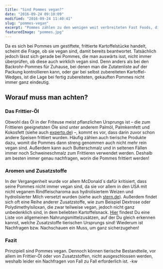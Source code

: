 ```yaml
---
title: "Sind Pommes vegan?"
date: "2016-09-24 09:10:09"
modified: "2016-09-24 11:40:41"
slug: "pommes-vegan"
excerpt: "Pommes zählen zu den wenigen weit verbreiteten Fast Foods, die auch Veganer*innen fast überall als Mahlzeit zur Verfügung stehen. Doch wie vegan sind Pommes? "
featuredImage: "pommes.jpg"
---
```


Da es sich bei Pommes um gestiftete, frittierte Kartoffelstücke handelt, scheint die Frage, ob sie vegan sind, damit bereits beantwortet. Tatsächlich jedoch lässt sich gerade bei Pommes, die man auswärts isst, nicht immer überprüfen, ob diese auch wirklich vegan sind. Denn anders als bei den Backrohr-Pommes für Zuhause, bei denen man die Zutatenliste auf der Packung kontrollieren kann, oder gar bei selbst zubereiteten Kartoffel-Wedges, ist die Lage bei fertig zubereiteten, gekauften Pommes nicht immer ganz eindeutig.

## Worauf muss man achten?

### Das Frittier-Öl

Obwohl das Öl in der Friteuse meist pflanzlichen Ursprungs ist – die zum Frittieren geeignetsten Öle sind unter anderem Palmöl, Palmkernfett und Kokosfett (siehe auch [experto.de](http://www.experto.de/hobby-freizeit/essen-trinken/frittieren-welches-oel-oder-fett-ist-geeignet.html)) –, kommt es vor, dass darin zuvor schon andere Speisen frittiert wurden. Häufig zählen auch tierische Produkte dazu, womit die Pommes dann streng genommen auch nicht mehr rein vegan sind. Außerdem kann auch Butterschmalz und in seltenen Fällen immer noch Schweineschmalz zum Frittieren verwendet werden. Deshalb am besten immer genau nachfragen, worin die Pommes frittiert werden!

### Aromen und Zusatzstoffe

In der Vergangenheit wurde vor allem McDonald´s dafür kritisiert, dass seine Pommes nicht immer vegan sind, da sie vor allem in den USA mit nicht veganem Rindfleischaroma aus hydrolisiertem Weizen und hydrolisierter Milch versetzt wurden (siehe auch [stern.de](http://www.stern.de/genuss/essen/mcdonald-s-und-seine-zusatzstoffe--das-steckt-alles-in-den-pommes-3463774.html)). Außerdem findet sich oft eine Reihe anderer Zusatzstoffe, wie zum Beispiel Dextrose oder Polydimethylsiloxan, die zwar teilweise vegan, jedoch nicht ganz unbedenklich sind, in dem beliebten Kartoffelsnack. [Hier](http://www.veggieglobal.com/nutrition/non-vegetarian-food-additives.htm) findest Du eine Liste von allgemeinen Nahrungsmittelzusätzen, auf der Du gleich erkennen kannst, welche Zusatzstoffe tierischen Ursprungs sind! Wiederum ist Nachfragen bzw. Nachschauen ein Muss, um ganz sicherzugehen!

### Fazit

Prinzipiell sind Pommes vegan. Dennoch können tierische Bestandteile, vor allem im Frittier-Öl oder von Zusatzstoffen, nicht ausgeschlossen werden, weshalb leider ein Nachfragen von Fall zu Fall erforderlich ist. -kw
